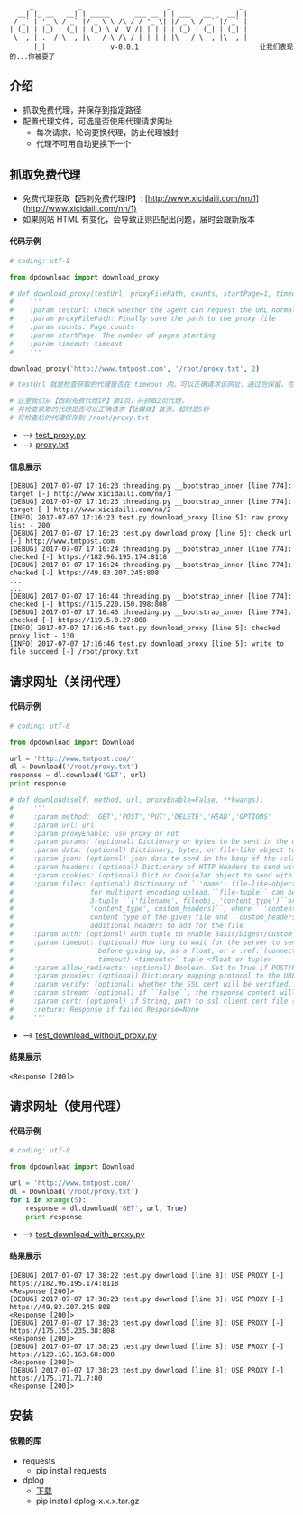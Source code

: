 ```
     _           _                     _                 _ 
  __| |_ __   __| | _____      ___ __ | | ___   __ _  __| |
 / _` | '_ \ / _` |/ _ \ \ /\ / / '_ \| |/ _ \ / _` |/ _` |
| (_| | |_) | (_| | (_) \ V  V /| | | | | (_) | (_| | (_| |
 \__,_| .__/ \__,_|\___/ \_/\_/ |_| |_|_|\___/ \__,_|\__,_|
      |_|                v-0.0.1                              让我们表现的...你被耍了
```

## 介绍

* 抓取免费代理，并保存到指定路径
* 配置代理文件，可选是否使用代理请求网址
  * 每次请求，轮询更换代理，防止代理被封
  * 代理不可用自动更换下一个
  
## 抓取免费代理

* 免费代理获取【西刺免费代理IP】: [http://www.xicidaili.com/nn/1](http://www.xicidaili.com/nn/1)
* 如果网站 HTML 有变化，会导致正则匹配出问题，届时会跟新版本

#### 代码示例

```python
# coding: utf-8

from dpdownload import download_proxy

# def download_proxy(testUrl, proxyFilePath, counts, startPage=1, timeout=5):
#    '''
#    :param testUrl: Check whether the agent can request the URL normally 
#    :param proxyFilePath: Finally save the path to the proxy file
#    :param counts: Page counts
#    :param startPage: The number of pages starting 
#    :param timeout: timeout
#    '''

download_proxy('http://www.tmtpost.com', '/root/proxy.txt', 2)

# testUrl 就是检查获取的代理是否在 timeout 内，可以正确请求该网址，通过则保留，否则遗弃

# 这里我们从【西刺免费代理IP】第1页，共抓取2页代理，
# 并检查获取的代理是否可以正确请求【钛媒体】首页，超时是5秒
# 将检查后的代理保存到 /root/proxy.txt
```

* --> [test_proxy.py](https://github.com/doupengs/dpdownload/blob/master/test/test_proxy.py)
* --> [proxy.txt](https://github.com/doupengs/dpdownload/blob/master/test/proxy.txt)

#### 信息展示

```
[DEBUG] 2017-07-07 17:16:23 threading.py __bootstrap_inner [line 774]: target [-] http://www.xicidaili.com/nn/1
[DEBUG] 2017-07-07 17:16:23 threading.py __bootstrap_inner [line 774]: target [-] http://www.xicidaili.com/nn/2
[INFO] 2017-07-07 17:16:23 test.py download_proxy [line 5]: raw proxy list - 200
[DEBUG] 2017-07-07 17:16:23 test.py download_proxy [line 5]: check url [-] http://www.tmtpost.com
[DEBUG] 2017-07-07 17:16:24 threading.py __bootstrap_inner [line 774]: checked [-] https://182.96.195.174:8118
[DEBUG] 2017-07-07 17:16:24 threading.py __bootstrap_inner [line 774]: checked [-] https://49.83.207.245:808
...
...
[DEBUG] 2017-07-07 17:16:44 threading.py __bootstrap_inner [line 774]: checked [-] https://115.220.150.198:808
[DEBUG] 2017-07-07 17:16:45 threading.py __bootstrap_inner [line 774]: checked [-] https://119.5.0.27:808
[INFO] 2017-07-07 17:16:46 test.py download_proxy [line 5]: checked proxy list - 130
[INFO] 2017-07-07 17:16:46 test.py download_proxy [line 5]: write to file succeed [-] /root/proxy.txt
```

## 请求网址（关闭代理）

#### 代码示例

```python
# coding: utf-8

from dpdownload import Download

url = 'http://www.tmtpost.com/'
dl = Download('/root/proxy.txt')
response = dl.download('GET', url)
print response

# def download(self, method, url, proxyEnable=False, **kwargs):
#     '''
#     :param method: 'GET','POST','PUT','DELETE','HEAD','OPTIONS'
#     :param url: url
#     :param proxyEnable: use proxy or not
#     :param params: (optional) Dictionary or bytes to be sent in the query string for the :class:`Request`
#     :param data: (optional) Dictionary, bytes, or file-like object to send in the body of the :class:`Request`
#     :param json: (optional) json data to send in the body of the :class:`Request`
#     :param headers: (optional) Dictionary of HTTP Headers to send with the :class:`Request`
#     :param cookies: (optional) Dict or CookieJar object to send with the :class:`Request`
#     :param files: (optional) Dictionary of ``'name': file-like-objects`` (or ``{'name': file-tuple}``)
#                   for multipart encoding upload.``file-tuple`` can be a 2-tuple ``('filename', fileobj)``,
#                   3-tuple ``('filename', fileobj, 'content_type')``or a 4-tuple ``('filename', fileobj,
#                   'content_type', custom_headers)``, where ``'content-type'`` is a string defining the
#                   content type of the given file and ``custom_headers`` a dict-like object containing
#                   additional headers to add for the file
#     :param auth: (optional) Auth tuple to enable Basic/Digest/Custom HTTP Auth
#     :param timeout: (optional) How long to wait for the server to send data
#                     before giving up, as a float, or a :ref:`(connect timeout, read
#                     timeout) <timeouts>` tuple <float or tuple>
#     :param allow_redirects: (optional) Boolean. Set to True if POST/PUT/DELETE redirect following is allowed <class bool>
#     :param proxies: (optional) Dictionary mapping protocol to the URL of the proxy
#     :param verify: (optional) whether the SSL cert will be verified. A CA_BUNDLE path can also be provided. Defaults to ``True``
#     :param stream: (optional) if ``False``, the response content will be immediately downloaded
#     :param cert: (optional) if String, path to ssl client cert file (.pem). If Tuple, ('cert', 'key') pair
#     :return: Response if failed Response=None
#     '''
```

* --> [test_download_without_proxy.py](https://github.com/doupengs/dpdownload/blob/master/test/test_download_without_proxy.py)

#### 结果展示

```
<Response [200]>
```

## 请求网址（使用代理）

#### 代码示例

```python
# coding: utf-8

from dpdownload import Download

url = 'http://www.tmtpost.com/'
dl = Download('/root/proxy.txt')
for i in xrange(5):
    response = dl.download('GET', url, True)
    print response
```

* --> [test_download_with_proxy.py](https://github.com/doupengs/dpdownload/blob/master/test/test_download_with_proxy.py)

#### 结果展示

```
[DEBUG] 2017-07-07 17:38:22 test.py download [line 8]: USE PROXY [-] https://182.96.195.174:8118
<Response [200]>
[DEBUG] 2017-07-07 17:38:23 test.py download [line 8]: USE PROXY [-] https://49.83.207.245:808
<Response [200]>
[DEBUG] 2017-07-07 17:38:23 test.py download [line 8]: USE PROXY [-] https://175.155.235.38:808
<Response [200]>
[DEBUG] 2017-07-07 17:38:23 test.py download [line 8]: USE PROXY [-] https://123.163.163.68:808
<Response [200]>
[DEBUG] 2017-07-07 17:38:23 test.py download [line 8]: USE PROXY [-] https://175.171.71.7:80
<Response [200]>
```

## 安装

#### 依赖的库

* requests
  * pip install requests
* dplog
  * [下载](https://github.com/doupengs/dplog/tree/master/dist)
  * pip install dplog-x.x.x.tar.gz
